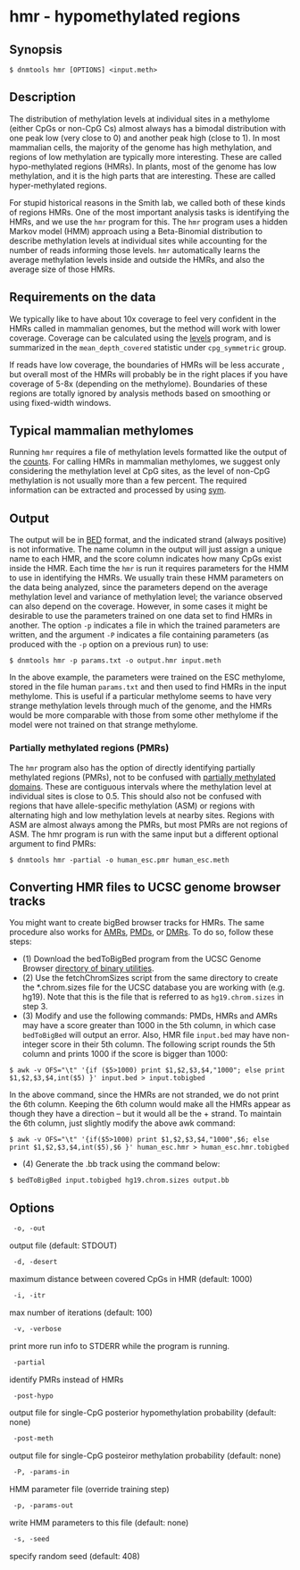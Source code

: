 # hmr - hypomethylated regions

## Synopsis
```shell
$ dnmtools hmr [OPTIONS] <input.meth>
```

## Description
The distribution of methylation levels at individual sites in a
methylome (either CpGs or non-CpG Cs) almost always has a bimodal
distribution with one peak low (very close to 0) and another peak high
(close to 1). In most mammalian cells, the majority of the genome has
high methylation, and regions of low methylation are typically more
interesting.  These are called hypo-methylated regions (HMRs). In
plants, most of the genome has low methylation, and it is the high
parts that are interesting. These are called hyper-methylated regions.

For stupid historical reasons in the Smith lab, we called both of
these kinds of regions HMRs. One of the most important analysis tasks
is identifying the HMRs, and we use the `hmr` program for this. The
`hmr` program uses a hidden Markov model (HMM) approach using a
Beta-Binomial distribution to describe methylation levels at
individual sites while accounting for the number of reads informing
those levels. `hmr` automatically learns the average methylation
levels inside and outside the HMRs, and also the average size of those
HMRs.

## Requirements on the data

We typically like to have about 10x coverage to feel very confident in
the HMRs called in mammalian genomes, but the method will work with
lower coverage. Coverage can be calculated using the
[levels](../levels) program, and is summarized in the
`mean_depth_covered` statistic under `cpg_symmetric` group.

If reads have low coverage, the boundaries of HMRs will be less
accurate , but overall most of the HMRs will probably
be in the right places if you have coverage of 5-8x (depending on the
methylome). Boundaries of these regions are totally ignored by
analysis methods based on smoothing or using fixed-width windows.

## Typical mammalian methylomes

Running `hmr` requires a file of methylation levels formatted like the
output of the [counts](../counts). For calling HMRs in
mammalian methylomes, we suggest only considering the methylation
level at CpG sites, as the level of non-CpG methylation is not usually
more than a few percent. The required information can be extracted and
processed by using [sym](../sym).

## Output

The output will be in
[BED](https://en.wikipedia.org/wiki/BED_(file_format)) format, and the
indicated strand (always positive) is not informative. The name column
in the output will just assign a unique name to each HMR, and the
score column indicates how many CpGs exist inside the HMR. Each time
the `hmr` is run it requires parameters for the HMM to use in
identifying the HMRs. We usually train these HMM parameters on the
data being analyzed, since the parameters depend on the average
methylation level and variance of methylation level; the variance
observed can also depend on the coverage. However, in some cases it
might be desirable to use the parameters trained on one data set to
find HMRs in another. The option `-p` indicates a file in which the
trained parameters are written, and the argument `-P` indicates a file
containing parameters (as produced with the `-p` option on a previous
run) to use:

```shell
$ dnmtools hmr -p params.txt -o output.hmr input.meth
```

In the above example, the parameters were trained on the ESC
methylome, stored in the file human `params.txt` and then used to
find HMRs in the input methylome. This is useful if a particular
methylome seems to have very strange methylation levels through much
of the genome, and the HMRs would be more comparable with those from
some other methylome if the model were not trained on that strange
methylome.

### Partially methylated regions (PMRs)

The `hmr` program also has the option of directly identifying partially
methylated regions (PMRs), not to be confused with [partially
methylated domains](../pmd).  These are contiguous intervals
where the methylation level at individual sites is close to 0.5.  This
should also not be confused with regions that have allele-specific
methylation (ASM) or regions with alternating high and low methylation
levels at nearby sites.  Regions with ASM are almost always among the
PMRs, but most PMRs are not regions of ASM. The hmr program is run
with the same input but a different optional argument to find PMRs:

```shell
$ dnmtools hmr -partial -o human_esc.pmr human_esc.meth
```

## Converting HMR files to UCSC genome browser tracks

You might want to create bigBed browser tracks for HMRs.  The same
procedure also works for [AMRs](../amrfinder),
[PMDs](../pmd), or [DMRs](../dmr). To do so, follow these
steps:

 * (1) Download the bedToBigBed program from the UCSC Genome Browser
   [directory of binary utilities](http://hgdownload.cse.ucsc.edu/admin/exe/).
 * (2) Use the fetchChromSizes script from the same directory to
   create the \*.chrom.sizes file for the UCSC database you are working
   with (e.g. hg19). Note that this is the file that is referred to as
   `hg19.chrom.sizes` in step 3.
 * (3) Modify and use the following commands: PMDs, HMRs and AMRs may
   have a score greater than 1000 in the 5th column, in which case
  `bedToBigBed` will output an error. Also,  HMR file `input.bed` may have
   non-integer score in their 5th column.  The following script rounds
   the 5th column and prints 1000 if the score is bigger than 1000:
```shell
$ awk -v OFS="\t" '{if ($5>1000) print $1,$2,$3,$4,"1000"; else print $1,$2,$3,$4,int($5) }' input.bed > input.tobigbed
```
In the above command, since the HMRs are not stranded, we do not print
the 6th column. Keeping the 6th column would make all the HMRs appear
as though they have a direction – but it would all be the + strand. To
maintain the 6th column, just slightly modify the above awk command:
```shell
$ awk -v OFS="\t" '{if($5>1000) print $1,$2,$3,$4,"1000",$6; else print $1,$2,$3,$4,int($5),$6 }' human_esc.hmr > human_esc.hmr.tobigbed
```
 * (4) Generate the .bb track using the command below:
```shell
$ bedToBigBed input.tobigbed hg19.chrom.sizes output.bb
```

## Options

```txt
 -o, -out
```
output file (default: STDOUT)
```txt
 -d, -desert
```
maximum distance between covered CpGs in HMR (default: 1000)

```txt
 -i, -itr
```
max number of iterations (default: 100)
```txt
 -v, -verbose
```
print more run info to STDERR while the program is running.
```txt
 -partial
```
identify PMRs instead of HMRs
```txt
 -post-hypo
```
output file for single-CpG posterior hypomethylation probability (default: none)

```txt
 -post-meth
```
output file for single-CpG posteiror methylation probability (default: none)

```txt
 -P, -params-in
```
HMM parameter file (override training step)
```txt
 -p, -params-out
```
write HMM parameters to this file (default: none)
```txt
 -s, -seed
```
specify random seed (default: 408)

